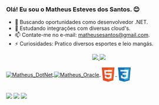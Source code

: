 ### Olá! Eu sou o Matheus Esteves dos Santos. 😊

- 🔭 Buscando oportunidades como desenvolvedor .NET.
- 📖 Estudando integrações com diversas cloud's.
- 📫 Contate-me no e-mail: matheusesantos@gmail.com.
- ⚡ Curiosidades: Pratico diversos esportes e leio mangás.

<div align="center">
  <a href="https://github.com/MatheusEstevesss">
  <img height="160em" src="https://github-readme-stats.vercel.app/api?username=MatheusEstevesss&include_all_commits=true&theme=dark"/>
  <img height="160em" src="https://github-readme-stats.vercel.app/api/top-langs/?username=MatheusEstevesss&layout=compact&langs_count=6&theme=dark"/> 
</div>

<div style="display: inline_block"><br>
  <img align="center" alt="Matheus_DotNet" height="40" width="40" src="https://cdn.jsdelivr.net/gh/devicons/devicon/icons/dotnetcore/dotnetcore-original.svg" />
  <img align="center" alt="Matheus_Oracle" height="40" width="50" src="https://cdn.jsdelivr.net/gh/devicons/devicon/icons/oracle/oracle-original.svg" />
  <img align="center" alt="Matheus_HTML" height="40" width="40" src="https://raw.githubusercontent.com/devicons/devicon/master/icons/html5/html5-original.svg">
  <img align="center" alt="Matheus_CSS" height="40" width="40" src="https://raw.githubusercontent.com/devicons/devicon/master/icons/css3/css3-original.svg">
</div>

##

<div>
<a href="https://www.instagram.com/matheusestevesss/" target="_blank"><img src="https://img.shields.io/badge/-Instagram-%23E4405F?style=for-the-badge&logo=instagram&logoColor=white" target="_blank"></a>
<a href = "mailto:matheusesantos@gmail.com"><img src="https://img.shields.io/badge/Gmail-D14836?style=for-the-badge&logo=gmail&logoColor=white"></a>
 <a href="https://www.linkedin.com/in/matheus-esteves-dos-santos-9a6754190/" target="_blank"><img src="https://img.shields.io/badge/-LinkedIn-%230077B5?style=for-the-badge&logo=linkedin&logoColor=white" target="_blank"></a>
